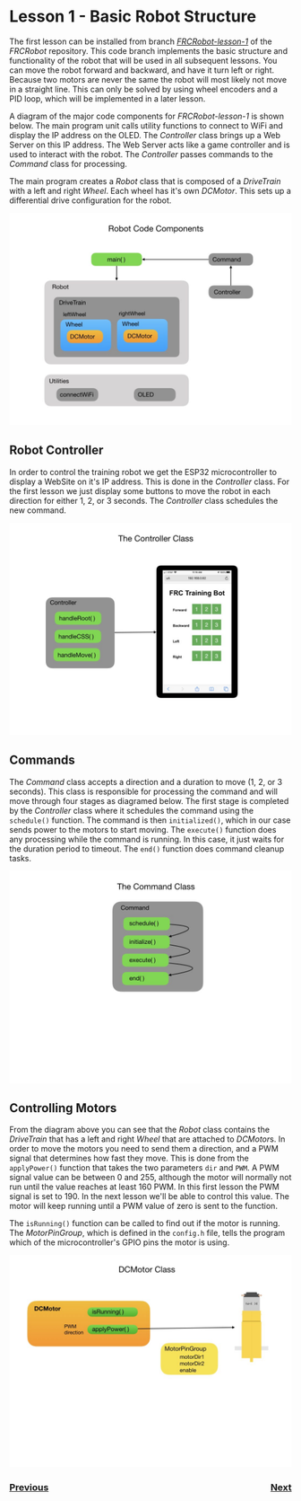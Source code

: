 # <a name="code"></a>Lesson 1 - Basic Robot Structure
The first lesson can be installed from branch <i>[FRCRobot-lesson-1](https://github.com/mjwhite8119/FRCRobot/tree/FRCRobot-lesson-1)</i> of the <i>FRCRobot</i> repository. This code branch implements the  basic structure and functionality of the robot that will be used in all subsequent lessons. You can move the robot forward and backward, and have it turn left or right. Because two motors are never the same the robot will most likely not move in a straight line.  This can only be solved by using wheel encoders and a PID loop, which will be implemented in a later lesson.

A diagram of the major code components for <i>FRCRobot-lesson-1</i> is shown below. The main program unit calls utility functions to connect to WiFi and display the IP address on the OLED.  The <i>Controller</i> class brings up a Web Server on this IP address. The Web Server acts like a game controller and is used to interact with the robot. The <i>Controller</i> passes commands to the <i>Command</i> class for processing. 

The main program creates a <i>Robot</i> class that is composed of a <i>DriveTrain</i> with a left and right <i>Wheel</i>.  Each wheel has it's own <i>DCMotor</i>.  This sets up a differential drive configuration for the robot.

![Robot Model](../images/FRCRobot/FRCRobot.001.jpeg)

## Robot Controller
In order to control the training robot we get the ESP32 microcontroller to display a WebSite on it's IP address. This is done in the <i>Controller</i> class.  For the first lesson we just display some buttons to move the robot in each direction for either 1, 2, or 3 seconds. The <i>Controller</i> class schedules the new command.

![Robot Controller](../images/FRCRobot/FRCRobot.003.jpeg)

## Commands
The <i>Command</i> class accepts a direction and a duration to move (1, 2, or 3 seconds). This class is responsible for processing the command and will move through four stages as diagramed below.  The first stage is completed by the <i>Controller</i> class where it schedules the command using the `schedule()` function. The command is then `initialized()`, which in our case sends power to the motors to start moving. The `execute()` function does any processing while the command is running.  In this case, it just waits for the duration period to timeout. The `end()` function does command cleanup tasks. 

![Command](../images/FRCRobot/FRCRobot.002.jpeg)

## Controlling Motors
From the diagram above you can see that the <i>Robot</i> class contains the <i>DriveTrain</i> that has a left and right <i>Wheel</i> that are attached to <i>DCMotor</i>s.  In order to move the motors you need to send them a direction, and a PWM signal that determines how fast they move. This is done from the `applyPower()` function that takes the two parameters `dir` and `PWM`.  A PWM signal value can be between 0 and 255, although the motor will normally not run until the value reaches at least 160 PWM. In this first lesson the PWM signal is set to 190. In the next lesson we'll be able to control this value. The motor will keep running until a PWM value of zero is sent to the function.

The `isRunning()` function can be called to find out if the motor is running. The <i>MotorPinGroup</i>, which is defined in the `config.h` file, tells the program which of the microcontroller's GPIO pins the motor is using.

![DCMotor](../images/FRCRobot/FRCRobot.006.jpeg)

<h3><span style="float:left">
<a href="trainingRobot">Previous</a></span>
<span style="float:right">
<a href="code2">Next</a></span></h3>
